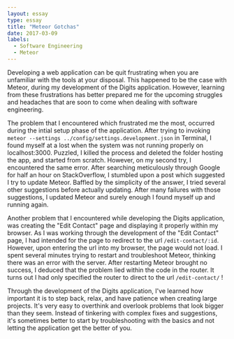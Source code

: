 ```yaml
---
layout: essay
type: essay
title: "Meteor Gotchas"
date: 2017-03-09
labels:
  - Software Engineering
  - Meteor
---
```


Developing a web application can be quit frustrating when you are unfamiliar with the tools at your disposal.  This happened to be the case with Meteor, during my development of the Digits application.  However, learning from these frustrations has better prepared me for the upcoming struggles and headaches that are soon to come when dealing with software engineering.

The problem that I encountered which frustrated me the most, occurred during the intial setup phase of the application.  After trying to invoking ```meteor --settings ../config/settings.development.json``` in Terminal, I found myself at a lost when the system was not running properly on localhost:3000.  Puzzled, I killed the process and deleted the folder hosting the app, and started from scratch.  However, on my second try, I encountered the same error.  After searching meticulously through Google for half an hour on StackOverflow, I stumbled upon a post which suggested I try to update Meteor.  Baffled by the simplicity of the answer, I tried several other suggestions before actually updating.  After many failures with those suggestions, I updated Meteor and surely enough I found myself up and running again.

Another problem that I encountered while developing the Digits application, was creating the "Edit Contact" page and displaying it properly within my browser.  As I was working through the development of the "Edit Contact" page, I had intended for the page to redirect to the url ```/edit-contact/:id```.  However, upon entering the url into my browser, the page would not load.  I spent several minutes trying to restart and troubleshoot Meteor, thinking there was an error with the server.  After restarting Meteor brought no success, I deduced that the problem lied within the code in the router.  It turns out I had only specified the router to direct to the url ```/edit-contact/``` !

Through the development of the Digits application, I've learned how important it is to step back, relax, and have patience when creating large projects.  It's very easy to overthink and overlook problems that look bigger than they seem.  Instead of tinkering with complex fixes and suggestions, it's sometimes better to start by troubleshooting with the basics and not letting the application get the better of you.
